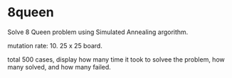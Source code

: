# 8queen
Solve 8 Queen problem using Simulated Annealing argorithm.

mutation rate: 10.
25 x 25 board.

total 500 cases, display how many time it took to solvee the problem, how many solved, and how many failed.
